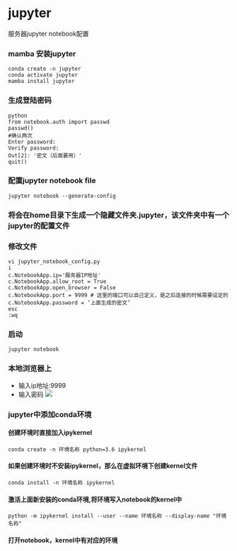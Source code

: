 # jupyter
服务器jupyter notebook配置
### mamba 安装jupyter
```
conda create -n jupyter
conda activate jupyter
mamba install jupyter
```
### 生成登陆密码
```
python
from notebook.auth import passwd
passwd()
#确认两次
Enter password: 
Verify password: 
Out[2]: '密文（后面要用）'
quit()
```
### 配置jupyter notebook file
```
jupyter notebook --generate-config
```
### 将会在home目录下生成一个隐藏文件夹.jupyter，该文件夹中有一个jupyter的配置文件
### 修改文件
```
vi jupyter_notebook_config.py
i
c.NotebookApp.ip='服务器IP地址'
c.NotebookApp.allow_root = True
c.NotebookApp.open_browser = False
c.NotebookApp.port = 9999 # 这里的端口可以自己定义，是之后连接的时候需要设定的
c.NotebookApp.password = ‘上面生成的密文’
esc
:wq
```
### 启动
```
jupyter notebook
```
### 本地浏览器上
- 输入ip地址:9999
- 输入密码
![](https://github.com/l-magnificence/jupyter/blob/main/images/20201102141736.png)
### jupyter中添加conda环境
#### 创建环境时直接加入ipykernel
```
conda create -n 环境名称 python=3.6 ipykernel
```
#### 如果创建环境时不安装ipykernel，那么在虚拟环境下创建kernel文件
```
conda install -n 环境名称 ipykernel
```
#### 激活上面新安装的conda环境,将环境写入notebook的kernel中
```
python -m ipykernel install --user --name 环境名称 --display-name "环境名称"
```
#### 打开notebook，kernel中有对应的环境





